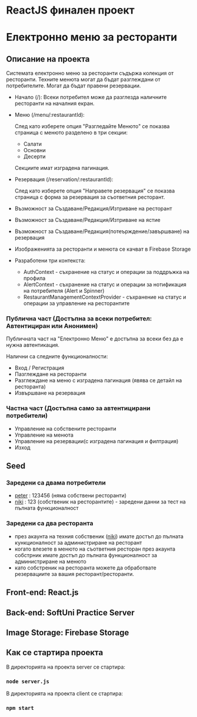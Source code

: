 # ReactJS финален проект

# Електронно меню за ресторанти

## Описание на проекта

Системата електронно меню за ресторанти съдържа колекция от ресторанти.
Техните менюта могат да бъдат разглеждани от потребителите.
Могат да бъдат правени резервации.

- Начало (/):
  Всеки потребител може да разглезда наличните ресторанти на началния екран.

- Меню (/menu/:restaurantId): 

  След като изберете опция "Разгледайте Менюто" се показва страница с менюто разделено в три секции:
  - Салати
  - Основни 
  - Десерти
  
  Секциите имат изградена пагинация.

- Резервация (/reservation/:restaurantId):

  След като изберете опция "Направете резервация" се показва страница с форма за резервация за съответния ресторант.


- Възможност за Създаване/Редакция/Изтриване на ресторант


- Възможност за Създаване/Редакция/Изтриване на ястие


- Възможност за Създаване/Редакция(потеърждение/завършване) на резервация


- Изображенията за ресторанти и менюта се качват в Firebase Storage

- Разработени три контекста:
  - AuthContext - съхранение на статус и операции за поддръжка на профила
  - AlertContext - съхранение на статус и операции за нотификация на потребителя (Alert и Spinner) 
  - RestaurantManagementContextProvider - съхранение на статус и операции за управление на ресторантите


### Публична част (Достъпна за всеки потребител: Автентициран или Анонимен)

Публичната част на "Електронно Меню" е достъпна за всеки без да е нужна автентикация.

Налични са следните функционалности:


- Вход / Регистрация
- Пазглеждане на ресторанти
- Разглеждане на меню с изградена пагинация (явява се детайл на ресторанта)
- Извършване на резервация

### Частна част (Достъпна само за автентицирани потребители)

- Управление на собствените ресторанти
- Управление на менюта
- Управление на резервации(с изградена пагинация и филтрация)
- Изход

## Seed

### Заредени са двама потребители

- [peter]() : 123456 (няма собствени ресторанти)
- [niki]() : 123 (собственик на ресторантите) - заредени данни за тест на пълната функционалност

### Заредени са два ресторанта
- през акаунта на техния собственик ([niki]()) имате достъп до пълната кункционалност за администриране на ресторант
- когато влезете в менюто на съответния ресторан през акаунта собстрник имате достъп до пълната функционалност за администриране на менюто
- като собстреник на ресторанта можете да обработвате резервациите за вашия ресторант/ресторанти.

## Front-end: React.js

## Back-end: SoftUni Practice Server

## Image Storage: Firebase Storage

## Как се стартира проекта

В директорията на проекта server се стартира:

### `node server.js`

В директорията на проекта client се стартира:

### `npm start`
